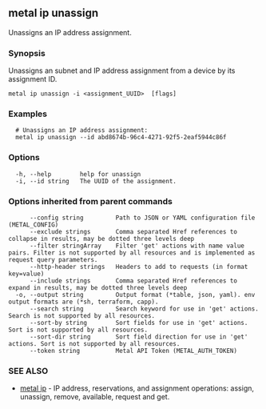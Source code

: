## metal ip unassign

Unassigns an IP address assignment.

### Synopsis

Unassigns an subnet and IP address assignment from a device by its assignment ID. 

```
metal ip unassign -i <assignment_UUID>  [flags]
```

### Examples

```
  # Unassigns an IP address assignment:
  metal ip unassign --id abd8674b-96c4-4271-92f5-2eaf5944c86f
```

### Options

```
  -h, --help        help for unassign
  -i, --id string   The UUID of the assignment.
```

### Options inherited from parent commands

```
      --config string         Path to JSON or YAML configuration file (METAL_CONFIG)
      --exclude strings       Comma separated Href references to collapse in results, may be dotted three levels deep
      --filter stringArray    Filter 'get' actions with name value pairs. Filter is not supported by all resources and is implemented as request query parameters.
      --http-header strings   Headers to add to requests (in format key=value)
      --include strings       Comma separated Href references to expand in results, may be dotted three levels deep
  -o, --output string         Output format (*table, json, yaml). env output formats are (*sh, terraform, capp).
      --search string         Search keyword for use in 'get' actions. Search is not supported by all resources.
      --sort-by string        Sort fields for use in 'get' actions. Sort is not supported by all resources.
      --sort-dir string       Sort field direction for use in 'get' actions. Sort is not supported by all resources.
      --token string          Metal API Token (METAL_AUTH_TOKEN)
```

### SEE ALSO

* [metal ip](metal_ip.md)	 - IP address, reservations, and assignment operations: assign, unassign, remove, available, request and get.

